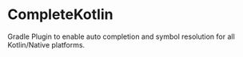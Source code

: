 # CompleteKotlin
Gradle Plugin to enable auto completion and symbol resolution for all Kotlin/Native platforms.

